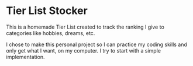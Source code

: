 # Tier List Stocker

This is a homemade Tier List created to track the ranking I give to categories like hobbies, dreams, etc.

I chose to make this personal project so I can practice my coding skills and only get what I want, on my computer. I try to start with a simple implementation.